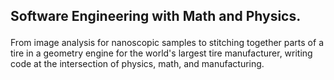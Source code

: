 ## <p> Software Engineering with Math and Physics.

<p> From image analysis for nanoscopic samples to stitching together parts of a tire in a geometry engine for the world's largest tire manufacturer, writing code at the intersection of physics, math, and manufacturing.<p>